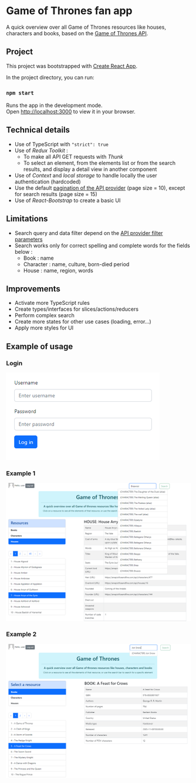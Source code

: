 # Game of Thrones fan app

A quick overview over all Game of Thrones resources like houses, characters and books, based on the [Game of Thrones API](https://anapioficeandfire.com/).

## Project

This project was bootstrapped with [Create React App](https://github.com/facebook/create-react-app).

In the project directory, you can run:

### `npm start`

Runs the app in the development mode.\
Open [http://localhost:3000](http://localhost:3000) to view it in your browser.

## Technical details

* Use of TypeScript with `"strict": true`
* Use of *Redux Toolkit* :
    * To make all API GET requests with *Thunk*
    * To select an element, from the elements list or from the search results, and display a detail view in another component
* Use of *Context* and *local storage* to handle locally the user authentication (hardcoded)
* Use the default [pagination of the API provider](https://anapioficeandfire.com/Documentation#pagination) (page size = 10), except for search results (page size = 15)
* Use of *React-Bootstrap* to create a basic UI

## Limitations

* Search query and data filter depend on the [API provider filter parameters](https://anapioficeandfire.com/Documentation#root)
* Search works only for correct spelling and complete words for the fields below :
    * Book : name
    * Character : name, culture, born-died period
    * House : name, region, words

## Improvements 

* Activate more TypeScript rules
* Create types/interfaces for slices/actions/reducers
* Perform complex search
* Create more states for other use cases (loading, error...)
* Apply more styles for UI

## Example of usage

### Login
![Login](./public/assets/example0.png)

### Example 1
![Example1](./public/assets/example1.png)

### Example 2
![Example2](./public/assets/example2.png)